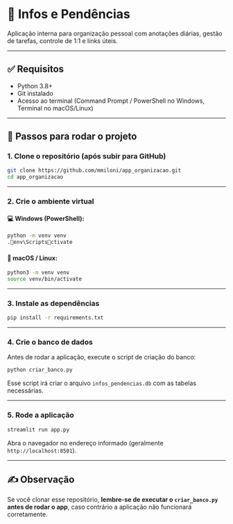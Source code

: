 # 🧠 Infos e Pendências

Aplicação interna para organização pessoal com anotações diárias, gestão de tarefas, controle de 1:1 e links úteis.

---

## ✅ Requisitos

- Python 3.8+
- Git instalado
- Acesso ao terminal (Command Prompt / PowerShell no Windows, Terminal no macOS/Linux)

---

## 🔧 Passos para rodar o projeto

### 1. Clone o repositório (após subir para GitHub)

```bash
git clone https://github.com/mmiloni/app_organizacao.git
cd app_organizacao
```

---

### 2. Crie o ambiente virtual

#### 💻 Windows (PowerShell):

```bash
python -m venv venv
.env\Scriptsctivate
```

#### 🍎 macOS / Linux:

```bash
python3 -m venv venv
source venv/bin/activate
```

---

### 3. Instale as dependências

```bash
pip install -r requirements.txt
```

---

### 4. Crie o banco de dados

Antes de rodar a aplicação, execute o script de criação do banco:

```bash
python criar_banco.py
```

Esse script irá criar o arquivo `infos_pendencias.db` com as tabelas necessárias.

---

### 5. Rode a aplicação

```bash
streamlit run app.py
```

Abra o navegador no endereço informado (geralmente `http://localhost:8501`).

---


## ✍️ Observação

Se você clonar esse repositório, **lembre-se de executar o `criar_banco.py` antes de rodar o app**, caso contrário a aplicação não funcionará corretamente.
